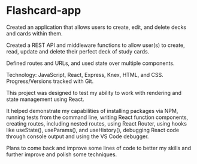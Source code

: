 # Flashcard-app

Created an application that allows users to create, edit, and delete decks and cards within them.

Created a REST API and middleware functions to allow user(s) to create, read, update and delete their perfect deck of study cards.

Defined routes and URLs, and used state over multiple components.

Technology: JavaScript, React, Express, Knex, HTML, and CSS. Progress/Versions tracked with Git.

This project was designed to test my ability to work with rendering and state management using React.

It helped demonstrate my capabilities of installing packages via NPM, running tests from the command line, writing React function components, creating routes, including nested routes, using React Router, using hooks like useState(), useParams(), and useHistory(), debugging React code through console output and using the VS Code debugger.

Plans to come back and improve some lines of code to better my skills and further improve and polish some techniques. 
